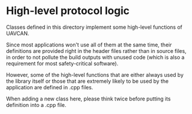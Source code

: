 High-level protocol logic
=========================

Classes defined in this directory implement some high-level functions of UAVCAN.

Since most applications won't use all of them at the same time, their definitions are provided right in the header
files rather than in source files, in order to not pollute the build outputs with unused code (which is also a
requirement for most safety-critical software).

However, some of the high-level functions that are either always used by the library itself or those that are extremely
likely to be used by the application are defined in .cpp files.

When adding a new class here, please think twice before putting its definition into a .cpp file.
